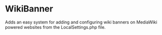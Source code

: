WikiBanner
==========

Adds an easy system for adding and configuring wiki banners on MediaWiki powered websites from the LocalSettings.php file.
